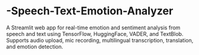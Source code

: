# -Speech-Text-Emotion-Analyzer
A Streamlit web app for real-time emotion and sentiment analysis from speech and text using TensorFlow, HuggingFace, VADER, and TextBlob. Supports audio upload, mic recording, multilingual transcription, translation, and emotion detection.
